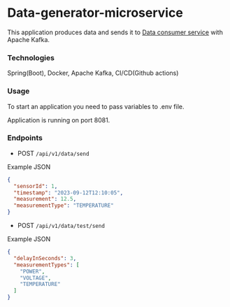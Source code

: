 # Data-generator-microservice

This application produces data and sends it to [Data consumer service](https://github.com/qReolq/data-analyser-microservice) with Apache Kafka.

### Technologies
Spring(Boot), Docker, Apache Kafka, CI/CD(Github actions)

### Usage

To start an application you need to pass variables to .env file.

Application is running on port 8081.


### Endpoints
* POST <code>/api/v1/data/send</code>

Example JSON
```JSON
{
  "sensorId": 1,
  "timestamp": "2023-09-12T12:10:05",
  "measurement": 12.5,
  "measurementType": "TEMPERATURE"
}
```

* POST <code>/api/v1/data/test/send</code>

Example JSON

```JSON
{
  "delayInSeconds": 3,
  "measurementTypes": [
    "POWER",
    "VOLTAGE",
    "TEMPERATURE"
  ]
}
```

